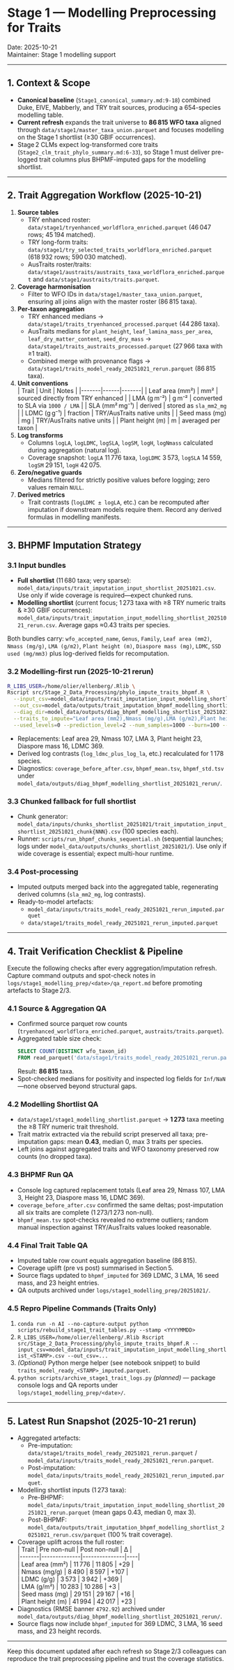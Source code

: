 # Stage 1 — Modelling Preprocessing for Traits

Date: 2025-10-21  
Maintainer: Stage 1 modelling support

---

## 1. Context & Scope
- **Canonical baseline** (`Stage1_canonical_summary.md:9-18`) combined Duke, EIVE, Mabberly, and TRY trait sources, producing a 654-species modelling table.  
- **Current refresh** expands the trait universe to **86 815 WFO taxa** aligned through `data/stage1/master_taxa_union.parquet` and focuses modelling on the Stage 1 shortlist (≥30 GBIF occurrences).  
- Stage 2 CLMs expect log-transformed core traits (`Stage2_clm_trait_phylo_summary.md:6-33`), so Stage 1 must deliver pre-logged trait columns plus BHPMF-imputed gaps for the modelling shortlist.

---

## 2. Trait Aggregation Workflow (2025-10-21)

1. **Source tables**  
   - TRY enhanced roster: `data/stage1/tryenhanced_worldflora_enriched.parquet` (46 047 rows; 45 194 matched).  
   - TRY long-form traits: `data/stage1/try_selected_traits_worldflora_enriched.parquet` (618 932 rows; 590 030 matched).  
   - AusTraits roster/traits: `data/stage1/austraits/austraits_taxa_worldflora_enriched.parquet` and `data/stage1/austraits/traits.parquet`.  
2. **Coverage harmonisation**  
   - Filter to WFO IDs in `data/stage1/master_taxa_union.parquet`, ensuring all joins align with the master roster (86 815 taxa).  
3. **Per-taxon aggregation**  
   - TRY enhanced medians → `data/stage1/traits_tryenhanced_processed.parquet` (44 286 taxa).  
   - AusTraits medians for `plant_height`, `leaf_lamina_mass_per_area`, `leaf_dry_matter_content`, `seed_dry_mass` → `data/stage1/traits_austraits_processed.parquet` (27 966 taxa with ≥1 trait).  
   - Combined merge with provenance flags → `data/stage1/traits_model_ready_20251021_rerun.parquet` (86 815 taxa).  
4. **Unit conventions**  
   | Trait | Unit | Notes |
   |-------|------|-------|
   | Leaf area (mm²) | mm² | sourced directly from TRY enhanced |
   | LMA (g m⁻²) | g m⁻² | converted to SLA via `1000 / LMA` |
   | SLA (mm² mg⁻¹) | derived | stored as `sla_mm2_mg` |
   | LDMC (g g⁻¹) | fraction | TRY/AusTraits native units |
   | Seed mass (mg) | mg | TRY/AusTraits native units |
   | Plant height (m) | m | averaged per taxon |
5. **Log transforms**  
   - Columns `logLA`, `logLDMC`, `logSLA`, `logSM`, `logH`, `logNmass` calculated during aggregation (natural log).  
   - Coverage snapshot: `logLA` 11 776 taxa, `logLDMC` 3 573, `logSLA` 14 559, `logSM` 29 151, `logH` 42 075.  
6. **Zero/negative guards**  
   - Medians filtered for strictly positive values before logging; zero values remain `NULL`.  
7. **Derived metrics**  
   - Trait contrasts (`logLDMC ± logLA`, etc.) can be recomputed after imputation if downstream models require them. Record any derived formulas in modelling manifests.

---

## 3. BHPMF Imputation Strategy

### 3.1 Input bundles
- **Full shortlist** (11 680 taxa; very sparse): `model_data/inputs/trait_imputation_input_shortlist_20251021.csv`. Use only if wide coverage is required—expect chunked runs.  
- **Modelling shortlist** (current focus; 1 273 taxa with ≥8 TRY numeric traits & ≥30 GBIF occurrences): `model_data/inputs/trait_imputation_input_modelling_shortlist_20251021_rerun.csv`. Average gaps ≈0.43 traits per species.

Both bundles carry: `wfo_accepted_name`, `Genus`, `Family`, `Leaf area (mm2)`, `Nmass (mg/g)`, `LMA (g/m2)`, `Plant height (m)`, `Diaspore mass (mg)`, `LDMC`, `SSD used (mg/mm3)` plus log-derived fields for recomputation.

### 3.2 Modelling-first run (2025-10-21 rerun)
```bash
R_LIBS_USER=/home/olier/ellenberg/.Rlib \
Rscript src/Stage_2_Data_Processing/phylo_impute_traits_bhpmf.R \
  --input_csv=model_data/inputs/trait_imputation_input_modelling_shortlist_20251021_rerun.csv \
  --out_csv=model_data/outputs/trait_imputation_bhpmf_modelling_shortlist_20251021_rerun.csv \
  --diag_dir=model_data/outputs/diag_bhpmf_modelling_shortlist_20251021_rerun \
  --traits_to_impute="Leaf area (mm2),Nmass (mg/g),LMA (g/m2),Plant height (m),Diaspore mass (mg),LDMC" \
  --used_levels=0 --prediction_level=2 --num_samples=1000 --burn=100 --gaps=2 --num_latent=10
```
- Replacements: Leaf area 29, Nmass 107, LMA 3, Plant height 23, Diaspore mass 16, LDMC 369.  
- Derived log contrasts (`log_ldmc_plus_log_la`, etc.) recalculated for 1 178 species.  
- Diagnostics: `coverage_before_after.csv`, `bhpmf_mean.tsv`, `bhpmf_std.tsv` under `model_data/outputs/diag_bhpmf_modelling_shortlist_20251021_rerun/`.

### 3.3 Chunked fallback for full shortlist
- Chunk generator: `model_data/inputs/chunks_shortlist_20251021/trait_imputation_input_shortlist_20251021_chunk{NNN}.csv` (100 species each).  
- Runner: `scripts/run_bhpmf_chunks_sequential.sh` (sequential launches; logs under `model_data/outputs/chunks_shortlist_20251021/`). Use only if wide coverage is essential; expect multi-hour runtime.

### 3.4 Post-processing
- Imputed outputs merged back into the aggregated table, regenerating derived columns (`sla_mm2_mg`, log contrasts).  
- Ready-to-model artefacts:  
  - `model_data/inputs/traits_model_ready_20251021_rerun_imputed.parquet`  
  - `data/stage1/traits_model_ready_20251021_rerun_imputed.parquet`

---

## 4. Trait Verification Checklist & Pipeline

Execute the following checks after every aggregation/imputation refresh. Capture command outputs and spot-check notes in `logs/stage1_modelling_prep/<date>/qa_report.md` before promoting artefacts to Stage 2/3.

### 4.1 Source & Aggregation QA
- Confirmed source parquet row counts (`tryenhanced_worldflora_enriched.parquet`, `austraits/traits.parquet`).  
- Aggregated table size check:  
  ```sql
  SELECT COUNT(DISTINCT wfo_taxon_id)
  FROM read_parquet('data/stage1/traits_model_ready_20251021_rerun.parquet');
  ```  
  Result: **86 815** taxa.  
- Spot-checked medians for positivity and inspected log fields for `Inf/NaN`—none observed beyond structural gaps.

### 4.2 Modelling Shortlist QA
- `data/stage1/stage1_modelling_shortlist.parquet` → **1 273** taxa meeting the ≥8 TRY numeric trait threshold.  
- Trait matrix extracted via the rebuild script preserved all taxa; pre-imputation gaps: mean **0.43**, median 0, max 3 traits per species.  
- Left joins against aggregated traits and WFO taxonomy preserved row counts (no dropped taxa).

### 4.3 BHPMF Run QA
- Console log captured replacement totals (Leaf area 29, Nmass 107, LMA 3, Height 23, Diaspore mass 16, LDMC 369).  
- `coverage_before_after.csv` confirmed the same deltas; post-imputation all six traits are complete (1 273/1 273 non-null).  
- `bhpmf_mean.tsv` spot-checks revealed no extreme outliers; random manual inspection against TRY/AusTraits values looked reasonable.

### 4.4 Final Trait Table QA
- Imputed table row count equals aggregation baseline (86 815).  
- Coverage uplift (pre vs post) summarised in Section 5.  
- Source flags updated to `bhpmf_imputed` for 369 LDMC, 3 LMA, 16 seed mass, and 23 height entries.  
- QA outputs archived under `logs/stage1_modelling_prep/20251021/`.

### 4.5 Repro Pipeline Commands (Traits Only)
1. `conda run -n AI --no-capture-output python scripts/rebuild_stage1_trait_tables.py --stamp <YYYYMMDD>`  
2. `R_LIBS_USER=/home/olier/ellenberg/.Rlib Rscript src/Stage_2_Data_Processing/phylo_impute_traits_bhpmf.R --input_csv=model_data/inputs/trait_imputation_input_modelling_shortlist_<STAMP>.csv --out_csv=...`  
3. *(Optional)* Python merge helper (see notebook snippet) to build `traits_model_ready_<STAMP>_imputed.parquet`.  
4. `python scripts/archive_stage1_trait_logs.py` *(planned)* — package console logs and QA reports under `logs/stage1_modelling_prep/<date>/`.

---

## 5. Latest Run Snapshot (2025-10-21 rerun)
- Aggregated artefacts:  
  - Pre-imputation: `data/stage1/traits_model_ready_20251021_rerun.parquet` / `model_data/inputs/traits_model_ready_20251021_rerun.parquet`.  
  - Post-imputation: `model_data/inputs/traits_model_ready_20251021_rerun_imputed.parquet`.  
- Modelling shortlist inputs (1 273 taxa):  
  - Pre-BHPMF: `model_data/inputs/trait_imputation_input_modelling_shortlist_20251021_rerun.parquet` (mean gaps 0.43, median 0, max 3).  
  - Post-BHPMF: `model_data/outputs/trait_imputation_bhpmf_modelling_shortlist_20251021_rerun.csv/parquet` (100 % trait coverage).  
- Coverage uplift across the full roster:  
  | Trait | Pre non-null | Post non-null | Δ |  
  |-------|--------------|---------------|----|  
  | Leaf area (mm²) | 11 776 | 11 805 | +29 |  
  | Nmass (mg/g) | 8 490 | 8 597 | +107 |  
  | LDMC (g/g) | 3 573 | 3 942 | +369 |  
  | LMA (g/m²) | 10 283 | 10 286 | +3 |  
  | Seed mass (mg) | 29 151 | 29 167 | +16 |  
  | Plant height (m) | 41 994 | 42 017 | +23 |  
- Diagnostics (RMSE banner `4792.92`) archived under `model_data/outputs/diag_bhpmf_modelling_shortlist_20251021_rerun/`.  
- Source flags now include `bhpmf_imputed` for 369 LDMC, 3 LMA, 16 seed mass, and 23 height records.

---

Keep this document updated after each refresh so Stage 2/3 colleagues can reproduce the trait preprocessing pipeline and trust the coverage statistics.
